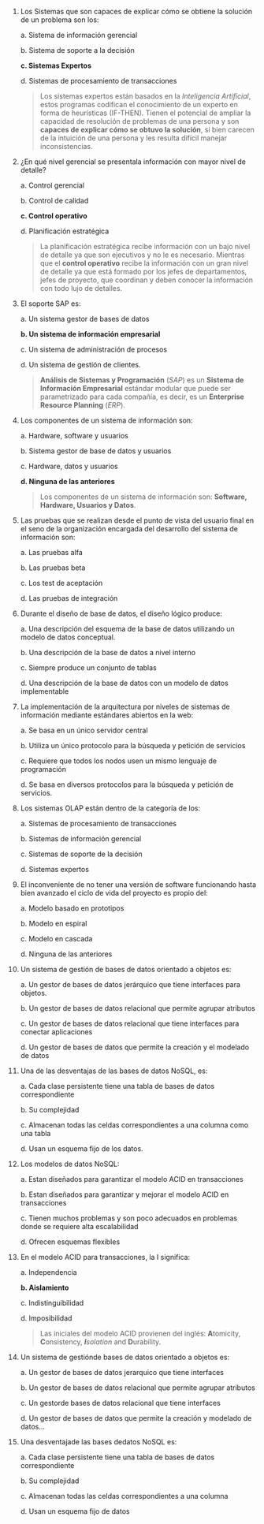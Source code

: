 1. Los Sistemas que son capaces de explicar cómo se obtiene la solución de un problema son los:
   
    a. Sistema de información gerencial
    
    b. Sistema de soporte a la decisión
    
    **c. Sistemas Expertos**
    
    d. Sistemas de procesamiento de transacciones

    > Los sistemas expertos están basados en la *Inteligencia Artificial*, estos programas codifican el conocimiento de un experto en forma de heurísticas (IF-THEN). Tienen el potencial de ampliar la capacidad de resolución de problemas de una persona y son **capaces de explicar cómo se obtuvo la solución**, si bien carecen de la intuición de una persona y les resulta difícil manejar inconsistencias.

2. ¿En qué nivel gerencial se presentala información con mayor nivel de detalle?
    
    a. Control gerencial
    
    b. Control de calidad
    
    **c. Control operativo**
    
    d. Planificación estratégica

    > La planificación estratégica recibe información con un bajo nivel de detalle ya que son ejecutivos y no le es necesario. Mientras que el **control operativo** recibe la información con un gran nivel de detalle ya que está formado por los jefes de departamentos, jefes de proyecto, que coordinan y deben conocer la información con todo lujo de detalles. 

3. El soporte SAP es:
    
    a. Un sistema gestor de bases de datos
    
    **b. Un sistema de información empresarial**
    
    c. Un sistema de administración de procesos
    
    d. Un sistema de gestión de clientes.
   
    > **Análisis de Sistemas y Programación** (*SAP*) es un **Sistema de Información Empresarial** estándar modular que puede ser parametrizado para cada compañía, es decir, es un **Enterprise Resource Planning** (*ERP*).

4. Los componentes de un sistema de información son:
    
    a. Hardware, software y usuarios
    
    b. Sistema gestor de base de datos y usuarios
    
    c. Hardware, datos y usuarios
    
    **d. Ninguna de las anteriores**

    > Los componentes de un sistema de información son: **Software, Hardware, Usuarios y Datos**.

5. Las pruebas que se realizan desde el punto de vista del usuario final en el seno de la organización encargada del desarrollo del sistema de información son:
    
    a. Las pruebas alfa
    
    b. Las pruebas beta
    
    c. Los test de aceptación
    
    d. Las pruebas de integración

6. Durante el diseño de base de datos, el diseño lógico produce:
    
    a. Una descripción del esquema de la base de datos utilizando un modelo de datos conceptual.
    
    b. Una descripción de la base de datos a nivel interno
    
    c. Siempre produce un conjunto de tablas
    
    d. Una descripción de la base de datos con un modelo de datos implementable
    
7. La implementación de la arquitectura por niveles de sistemas de información mediante estándares abiertos en la web:
    
    a. Se basa en un único servidor central
    
    b. Utiliza un único protocolo para la búsqueda y petición de servicios
    
    c. Requiere que todos los nodos usen un mismo lenguaje de programación
    
    d. Se basa en diversos protocolos para la búsqueda y petición de servicios.
    
8. Los sistemas OLAP están dentro de la categoría de los:
    
    a. Sistemas de procesamiento de transacciones
    
    b. Sistemas de información gerencial
    
    c. Sistemas de soporte de la decisión
    
    d. Sistemas expertos

9.  El inconveniente de no tener una versión de software funcionando hasta bien avanzado el ciclo de vida del proyecto es propio del:
    
    a. Modelo basado en prototipos
    
    b. Modelo en espiral
    
    c. Modelo en cascada
    
    d. Ninguna de las anteriores 

10. Un sistema de gestión de bases de datos orientado a objetos es:
    
    a. Un gestor de bases de datos jerárquico que tiene interfaces para objetos.
    
    b. Un gestor de bases de datos relacional que permite agrupar atributos
    
    c. Un gestor de bases de datos relacional que tiene interfaces para conectar aplicaciones
    
    d. Un gestor de bases de datos que permite la creación y el modelado de datos

11. Una de las desventajas de las bases de datos NoSQL, es:
    
    a. Cada clase persistente tiene una tabla de bases de datos correspondiente
    
    b. Su complejidad
    
    c. Almacenan todas las celdas correspondientes a una columna como una tabla
    
    d. Usan un esquema fijo de los datos.

12. Los modelos de datos NoSQL:
    
    a. Estan diseñados para garantizar el modelo ACID en transacciones
    
    b. Estan diseñados para garantizar y mejorar el modelo ACID en transacciones
    
    c. Tienen muchos problemas y son poco adecuados en problemas donde se requiere alta escalabilidad
    
    d. Ofrecen esquemas flexibles
    
13. En el modelo ACID para transacciones, la I significa:
    
    a. Independencia
    
    **b. Aislamiento**
    
    c. Indistinguibilidad
    
    d. Imposibilidad

    > Las iniciales del modelo ACID provienen del inglés:
    **A**tomicity, **C**onsistency, ***I**solation* and **D**urability. 

14. Un sistema de gestiónde bases de datos orientado a objetos es:
    
    a. Un gestor de bases de datos jerarquico que tiene interfaces
    
    b. Un gestor de bases de datos relacional que permite agrupar atributos
    
    c. Un gestorde bases de datos relacional que tiene interfaces
    
    d. Un gestor de bases de datos que permite la creación y modelado de datos...

15. Una desventajade las bases dedatos NoSQL es:

    a. Cada clase persistente tiene una tabla de bases de datos correspondiente

    b. Su complejidad

    c. Almacenan todas las celdas correspondientes a una columna

    d. Usan un esquema fijo de datos